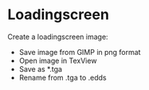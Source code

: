 # Loadingscreen

Create a loadingscreen image:
* Save image from GIMP in png format
* Open image in TexView
* Save as *.tga
* Rename from .tga to .edds
